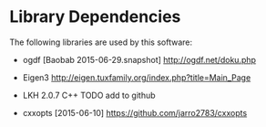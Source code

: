 # Library Dependencies

The following libraries are used by this software:

* ogdf [Baobab 2015-06-29.snapshot]
    http://ogdf.net/doku.php

* Eigen3
    http://eigen.tuxfamily.org/index.php?title=Main_Page

* LKH 2.0.7 C++
    TODO add to github

* cxxopts [2015-06-10]
    https://github.com/jarro2783/cxxopts

